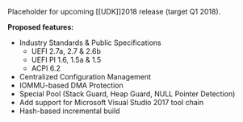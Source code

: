 Placeholder for upcoming [[UDK]]2018 release (target Q1 2018).

**Proposed features:**

* Industry Standards & Public Specifications
  * UEFI 2.7a, 2.7 & 2.6b
  * UEFI PI 1.6, 1.5a & 1.5
  * ACPI 6.2
* Centralized Configuration Management
* IOMMU-based DMA Protection
* Special Pool (Stack Guard, Heap Guard, NULL Pointer Detection)
* Add support for Microsoft Visual Studio 2017 tool chain
* Hash-based incremental build
